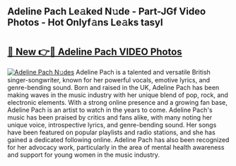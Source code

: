 ## Adeline Pach Le𝚊ked N𝚞de - Part-JGf Video Photos - Hot Onlyf𝚊ns Le𝚊ks tasyI

# <h2><a href="http://ac34592.deff.icu/?id=Adeline+Pach">🔗 New 👉🔴 Adeline Pach VIDEO Photos</a></h2>

[![Adeline Pach N𝚞des](https://i.imgur.com/rIISA9y.gif)](http://ac34592.deff.icu/?id=Adeline+Pach)
Adeline Pach is a talented and versatile British singer-songwriter, known for her powerful vocals, emotive lyrics, and genre-bending sound. Born and raised in the UK, Adeline Pach has been making waves in the music industry with her unique blend of pop, rock, and electronic elements. With a strong online presence and a growing fan base, Adeline Pach is an artist to watch in the years to come. Adeline Pach's music has been praised by critics and fans alike, with many noting her unique voice, introspective lyrics, and genre-bending sound. Her songs have been featured on popular playlists and radio stations, and she has gained a dedicated following online. Adeline Pach has also been recognized for her advocacy work, particularly in the area of mental health awareness and support for young women in the music industry.
